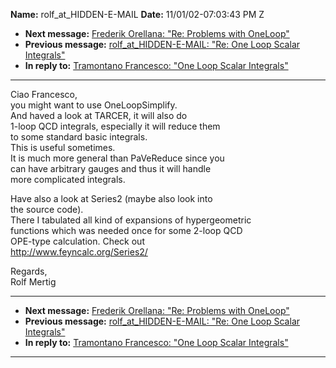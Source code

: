 **Name:** rolf_at_HIDDEN-E-MAIL
**Date:** 11/01/02-07:03:43 PM Z

  - **Next message:** [Frederik Orellana: "Re: Problems with
    OneLoop"](0110.html)
  - **Previous message:** [rolf_at_HIDDEN-E-MAIL: "Re: One Loop Scalar
    Integrals"](0108.html)
  - **In reply to:** [Tramontano Francesco: "One Loop Scalar
    Integrals"](0097.html)

-----

Ciao Francesco,  
you might want to use OneLoopSimplify.  
And haved a look at TARCER, it will also do  
1-loop QCD integrals, especially it will reduce them  
to some standard basic integrals.  
This is useful sometimes.  
It is much more general than PaVeReduce since you  
can have arbitrary gauges and thus it will handle  
more complicated integrals.  

Have also a look at Series2 (maybe also look into  
the source code).  
There I tabulated all kind of expansions of hypergeometric  
functions which was needed once for some 2-loop QCD  
OPE-type calculation. Check out  
<http://www.feyncalc.org/Series2/>  

Regards,  
Rolf Mertig  

-----

  - **Next message:** [Frederik Orellana: "Re: Problems with
    OneLoop"](0110.html)
  - **Previous message:** [rolf_at_HIDDEN-E-MAIL: "Re: One Loop Scalar
    Integrals"](0108.html)
  - **In reply to:** [Tramontano Francesco: "One Loop Scalar
    Integrals"](0097.html)

-----


